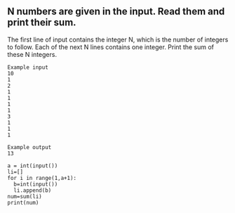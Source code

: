 ## N numbers are given in the input. Read them and print their sum.

The first line of input contains the integer N, which is the number of integers to follow. Each of the next N lines contains one integer. Print the sum of these N integers.

````
Example input
10
1
2
1
1
1
1
3
1
1
1

Example output
13
````

````
a = int(input())
li=[]
for i in range(1,a+1):
  b=int(input())
  li.append(b)
num=sum(li)
print(num)
````
